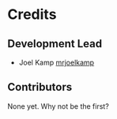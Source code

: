 # Credits

## Development Lead

- Joel Kamp [mrjoelkamp](https://github.com/mrjoelkamp)

## Contributors

None yet. Why not be the first?